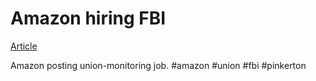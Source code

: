 # Amazon hiring FBI
[Article](https://theintercept.com/2021/02/11/amazon-jobs-security-fbi/)

Amazon posting union-monitoring job. #amazon #union #fbi #pinkerton